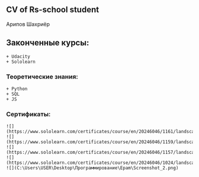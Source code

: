 ## CV of Rs-school student
Арипов Шахриёр

## Законченные курсы:
    + Udacity
    + Sololearn
### Теоретические знания:
    + Python 
    + SQL
    + JS
### Сертификаты:
    ![](https://www.sololearn.com/certificates/course/en/20246046/1161/landscape/png)
    ![](https://www.sololearn.com/certificates/course/en/20246046/1159/landscape/png)
    ![](https://www.sololearn.com/certificates/course/en/20246046/1157/landscape/png)
    ![](https://www.sololearn.com/certificates/course/en/20246046/1024/landscape/png)
    ![](C:\Users\USER\Desktop\Программирование\Epam\Screenshot_2.png)